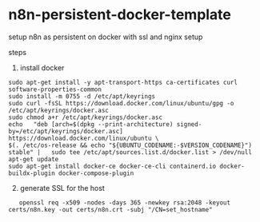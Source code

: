 # n8n-persistent-docker-template
setup n8n as persistent on docker with ssl and nginx setup


steps

1. install docker
```
sudo apt-get install -y apt-transport-https ca-certificates curl software-properties-common
sudo install -m 0755 -d /etc/apt/keyrings
sudo curl -fsSL https://download.docker.com/linux/ubuntu/gpg -o /etc/apt/keyrings/docker.asc
sudo chmod a+r /etc/apt/keyrings/docker.asc
echo   "deb [arch=$(dpkg --print-architecture) signed-by=/etc/apt/keyrings/docker.asc] https://download.docker.com/linux/ubuntu \
$(. /etc/os-release && echo "${UBUNTU_CODENAME:-$VERSION_CODENAME}") stable" |   sudo tee /etc/apt/sources.list.d/docker.list > /dev/null
apt-get update
sudo apt-get install docker-ce docker-ce-cli containerd.io docker-buildx-plugin docker-compose-plugin
```

2. generate SSL for the host
```
   openssl req -x509 -nodes -days 365 -newkey rsa:2048 -keyout certs/n8n.key -out certs/n8n.crt -subj "/CN=set_hostname"
```

